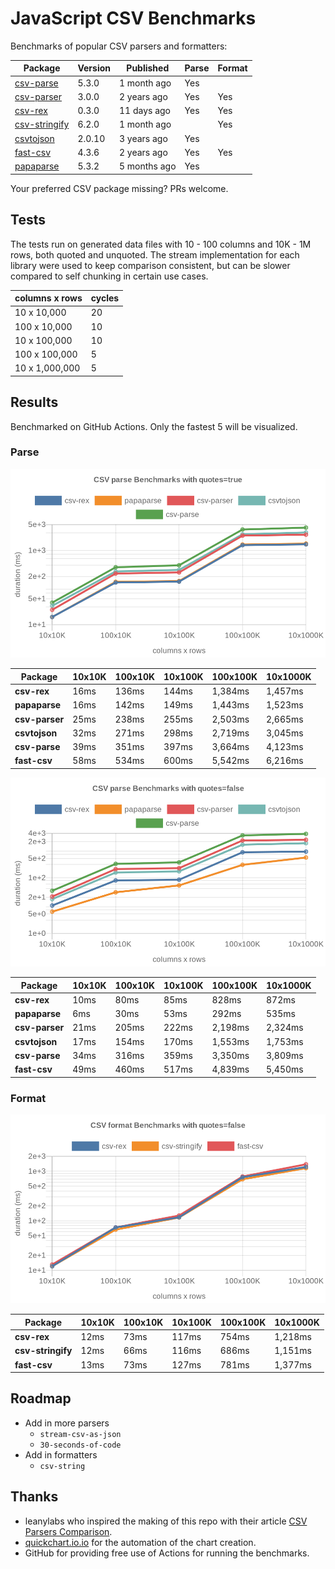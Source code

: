 # JavaScript CSV Benchmarks

Benchmarks of popular CSV parsers and formatters:

<!-- packages -->
| Package | Version | Published | Parse | Format 
|---------|---------|-----------|-------|--------
| [csv-parse](https://www.npmjs.com/package/csv-parse) | 5.3.0 | 1 month ago | Yes |  
| [csv-parser](https://www.npmjs.com/package/csv-parser) | 3.0.0 | 2 years ago | Yes | Yes 
| [csv-rex](https://www.npmjs.com/package/csv-rex) | 0.3.0 | 11 days ago | Yes | Yes 
| [csv-stringify](https://www.npmjs.com/package/csv-stringify) | 6.2.0 | 1 month ago |  | Yes 
| [csvtojson](https://www.npmjs.com/package/csvtojson) | 2.0.10 | 3 years ago | Yes |  
| [fast-csv](https://www.npmjs.com/package/fast-csv) | 4.3.6 | 2 years ago | Yes | Yes 
| [papaparse](https://www.npmjs.com/package/papaparse) | 5.3.2 | 5 months ago | Yes |  
<!-- packages -->

Your preferred CSV package missing? PRs welcome.

## Tests
The tests run on generated data files with 10 - 100 columns and 10K - 1M rows, both quoted and unquoted. The stream implementation for each library were used to keep comparison consistent, but can be slower compared to self chunking in certain use cases.

<!-- tests -->
| columns x rows | cycles 
|----------------|--------
| 10 x 10,000 | 20 
| 100 x 10,000 | 10 
| 10 x 100,000 | 10 
| 100 x 100,000 | 5 
| 10 x 1,000,000 | 5 
<!-- tests -->

## Results 
Benchmarked on GitHub Actions. Only the fastest 5 will be visualized.

### Parse
![Quoted CSV Parser Benchmarks](https://github.com/willfarrell/csv-benchmarks/raw/main/results/parse_quotes%3Dtrue.png)

<!-- parse quotes=true -->
| Package | 10x10K | 100x10K | 10x100K | 100x100K | 10x1000K 
|---------|---|---|---|---|---
| **csv-rex** | 16ms | 136ms | 144ms | 1,384ms | 1,457ms 
| **papaparse** | 16ms | 142ms | 149ms | 1,443ms | 1,523ms 
| **csv-parser** | 25ms | 238ms | 255ms | 2,503ms | 2,665ms 
| **csvtojson** | 32ms | 271ms | 298ms | 2,719ms | 3,045ms 
| **csv-parse** | 39ms | 351ms | 397ms | 3,664ms | 4,123ms 
| **fast-csv** | 58ms | 534ms | 600ms | 5,542ms | 6,216ms 
<!-- parse quotes=true -->

![Non-Quoted CSV Parser Benchmarks](https://github.com/willfarrell/csv-benchmarks/raw/main/results/parse_quotes%3Dfalse.png)

<!-- parse quotes=false -->
| Package | 10x10K | 100x10K | 10x100K | 100x100K | 10x1000K 
|---------|---|---|---|---|---
| **csv-rex** | 10ms | 80ms | 85ms | 828ms | 872ms 
| **papaparse** | 6ms | 30ms | 53ms | 292ms | 535ms 
| **csv-parser** | 21ms | 205ms | 222ms | 2,198ms | 2,324ms 
| **csvtojson** | 17ms | 154ms | 170ms | 1,553ms | 1,753ms 
| **csv-parse** | 34ms | 316ms | 359ms | 3,350ms | 3,809ms 
| **fast-csv** | 49ms | 460ms | 517ms | 4,839ms | 5,450ms 
<!-- parse quotes=false -->

### Format

![Non-Quoted CSV Formatter Benchmarks](https://github.com/willfarrell/csv-benchmarks/raw/main/results/format_quotes%3Dfalse.png)

<!-- format quotes=false -->
| Package | 10x10K | 100x10K | 10x100K | 100x100K | 10x1000K 
|---------|---|---|---|---|---
| **csv-rex** | 12ms | 73ms | 117ms | 754ms | 1,218ms 
| **csv-stringify** | 12ms | 66ms | 116ms | 686ms | 1,151ms 
| **fast-csv** | 13ms | 73ms | 127ms | 781ms | 1,377ms 
<!-- format quotes=false -->

## Roadmap
- Add in more parsers
  - `stream-csv-as-json`
  - `30-seconds-of-code`
- Add in formatters
  - `csv-string`

## Thanks
- leanylabs who inspired the making of this repo with their article [CSV Parsers Comparison](https://leanylabs.com/blog/js-csv-parsers-benchmarks/).
- [quickchart.io.io](https://quickchart.io) for the automation of the chart creation.
- GitHub for providing free use of Actions for running the benchmarks.